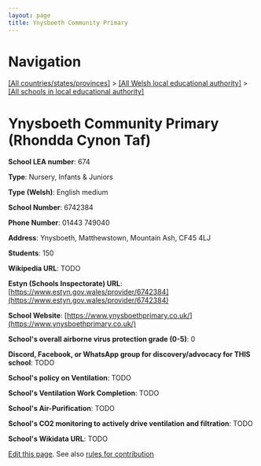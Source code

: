 ```yaml
---
layout: page
title: Ynysboeth Community Primary
---
```

# Navigation

[[All countries/states/provinces]](../../..) > [[All Welsh local educational authority]](../..) > [[All schools in local educational authority]](..)

# Ynysboeth Community Primary (Rhondda Cynon Taf)

**School LEA number**: 674

**Type**: Nursery, Infants & Juniors

**Type (Welsh)**: English medium

**School Number**: 6742384

**Phone Number**: 01443 749040

**Address**: Ynysboeth, Matthewstown, Mountain Ash, CF45 4LJ

**Students**: 150

**Wikipedia URL**: TODO

**Estyn (Schools Inspectorate) URL**: [https://www.estyn.gov.wales/provider/6742384](https://www.estyn.gov.wales/provider/6742384)

**School Website**: [https://www.ynysboethprimary.co.uk/](https://www.ynysboethprimary.co.uk/)

**School's overall airborne virus protection grade (0-5)**: 0

**Discord, Facebook, or WhatsApp group for discovery/advocacy for THIS school**: TODO

**School's policy on Ventilation**: TODO

**School's Ventilation Work Completion**: TODO

**School's Air-Purification**: TODO

**School's CO2 monitoring to actively drive ventilation and filtration**: TODO

**School's Wikidata URL**: TODO




[Edit this page](https://github.com/ventilate-schools/Wales/edit/prif/./Rhondda_Cynon_Taf/Ynysboeth_Community_Primary.md). See also [rules for contribution](../../../contribution-rules/)